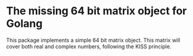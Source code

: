 # The missing 64 bit matrix object for Golang

This package implements a simple 64 bit matrix object. This matrix will cover 
both real and complex numbers, following the KISS principle.
